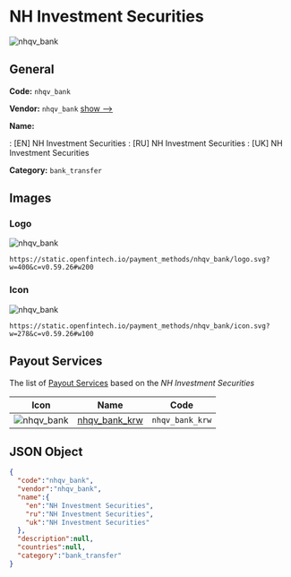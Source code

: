 
# NH Investment Securities 
![nhqv_bank](https://static.openfintech.io/payment_methods/nhqv_bank/logo.svg?w=400&c=v0.59.26#w200)  

## General 
**Code:** `nhqv_bank` 
 
**Vendor:** `nhqv_bank` [show -->](/vendors/nhqv_bank/) 
 
**Name:** 
 
:	[EN] NH Investment Securities 
:	[RU] NH Investment Securities 
:	[UK] NH Investment Securities 
 
**Category:** `bank_transfer` 
 

## Images 

### Logo 
![nhqv_bank](https://static.openfintech.io/payment_methods/nhqv_bank/logo.svg?w=400&c=v0.59.26#w200)  

```
https://static.openfintech.io/payment_methods/nhqv_bank/logo.svg?w=400&c=v0.59.26#w200
```  

### Icon 
![nhqv_bank](https://static.openfintech.io/payment_methods/nhqv_bank/icon.svg?w=278&c=v0.59.26#w100)  

```
https://static.openfintech.io/payment_methods/nhqv_bank/icon.svg?w=278&c=v0.59.26#w100
```  

## Payout Services 
 
The list of [Payout Services](/payout-services/) based on the _NH Investment Securities_ 

|Icon|Name|Code| 
|:---:|:---:|:---:| 
|![nhqv_bank](https://static.openfintech.io/payout_methods/nhqv_bank/icon.png?w=278&c=v0.59.26#w40) |[nhqv_bank_krw](/payout-services/nhqv_bank_krw/)|`nhqv_bank_krw`| 
 

## JSON Object 

```json
{
  "code":"nhqv_bank",
  "vendor":"nhqv_bank",
  "name":{
    "en":"NH Investment Securities",
    "ru":"NH Investment Securities",
    "uk":"NH Investment Securities"
  },
  "description":null,
  "countries":null,
  "category":"bank_transfer"
}
```  
